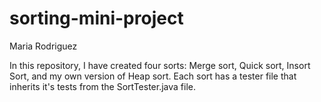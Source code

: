 # sorting-mini-project
Maria Rodriguez

In this repository, I have created four sorts: Merge sort, Quick sort, Insort Sort, and my own version of Heap
sort. Each sort has a tester file that inherits it's tests from the SortTester.java file.
